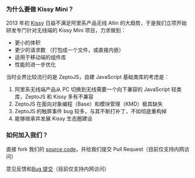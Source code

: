 ### 为什么要做 Kissy Mini？

2013 年初 [Kissy](http://docs.kissyui.com/) 日益不满足阿里系产品无线 Allin 的大趋势，于是我们立项开始研发专门针对无线端的 Kissy Mini 项目，力求做到：

* 更小的体积
* 更少的请求数 （打包成一个文件，或直接内嵌）
* 适用于移动端的组件库
* 性能的进一步优化

当时业界比较流行的是 ZeptoJS，自建 JavaScript 基础类库的考虑是：

1. 阿里系无线端产品从 PC 切换到无线需要一个向下兼容的 JavaScript 轻类库，ZeptoJS 和 Kissy 多有不兼容
1. ZeptoJS 在面向对象编程（Base）和模块管理（KMD）极其缺失
1. ZeptoJS 的触屏事件 bug 较多，与其不断打补丁，不如彻底重构掉
1. 能够继承并发展 Kissy 生态圈建设

### 如何加入我们？

直接 fork 我们的 [source code](http://gitlab.alibaba-inc.com/kissy/m)，并给我们提交 Pull Request（目前仅支持内网访问）

意见反馈和[Bug 提交](http://gitlab.alibaba-inc.com/kissy/m/issues)（目前仅支持内网访问）

